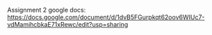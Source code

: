 Assignment 2 google docs:
https://docs.google.com/document/d/1dvB5FGurpkqt62oov6WIUc7-vdMamihcbkaE71xRewc/edit?usp=sharing
